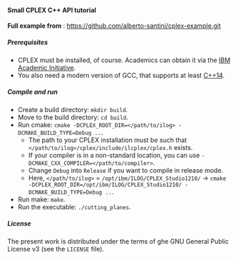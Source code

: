#### Small CPLEX C++ API tutorial

**Full example from** : https://github.com/alberto-santini/cplex-example.git

##### Prerequisites

* CPLEX must be installed, of course. Academics can obtain it via the [IBM Academic Initiative](https://developer.ibm.com/academic/).
* You also need a modern version of GCC, that supports at least [C++14](https://en.wikipedia.org/wiki/C++14).

##### Compile and run

* Create a build directory: `mkdir build`.
* Move to the build directory: `cd build`.
* Run cmake: `cmake -DCPLEX_ROOT_DIR=</path/to/ilog> -DCMAKE_BUILD_TYPE=Debug ..`.
  * The path to your CPLEX installation must be such that `</path/to/ilog>/cplex/include/ilcplex/cplex.h` exists.
  * If your compiler is in a non-standard location, you can use `-DCMAKE_CXX_COMPILER=</path/to/compiler>`.
  * Change `Debug` into `Release` if you want to compile in release mode.
  * Here, `</path/to/ilog>` = `/opt/ibm/ILOG/CPLEX_Studio1210/` -> `cmake -DCPLEX_ROOT_DIR=/opt/ibm/ILOG/CPLEX_Studio1210/ -DCMAKE_BUILD_TYPE=Debug ..`.
* Run make: `make`.
* Run the executable: `./cutting_planes`.

##### License

The present work is distributed under the terms of ghe GNU General Public License v3 (see the `LICENSE` file).
